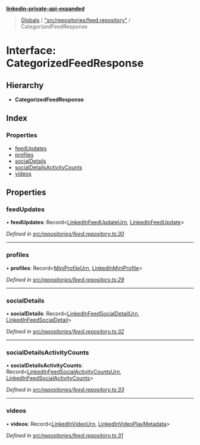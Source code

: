 **[linkedin-private-api-expanded](../README.md)**

> [Globals](../globals.md) / ["src/repositories/feed.repository"](../modules/_src_repositories_feed_repository_.md) / CategorizedFeedResponse

# Interface: CategorizedFeedResponse

## Hierarchy

* **CategorizedFeedResponse**

## Index

### Properties

* [feedUpdates](_src_repositories_feed_repository_.categorizedfeedresponse.md#feedupdates)
* [profiles](_src_repositories_feed_repository_.categorizedfeedresponse.md#profiles)
* [socialDetails](_src_repositories_feed_repository_.categorizedfeedresponse.md#socialdetails)
* [socialDetailsActivityCounts](_src_repositories_feed_repository_.categorizedfeedresponse.md#socialdetailsactivitycounts)
* [videos](_src_repositories_feed_repository_.categorizedfeedresponse.md#videos)

## Properties

### feedUpdates

•  **feedUpdates**: Record<[LinkedInFeedUpdateUrn](../modules/_src_entities_linkedin_feed_update_entity_.md#linkedinfeedupdateurn), [LinkedInFeedUpdate](_src_entities_linkedin_feed_update_entity_.linkedinfeedupdate.md)\>

*Defined in [src/repositories/feed.repository.ts:30](https://github.com/khanhtranngoccva/linkedin-private-api/blob/a197b9e/src/repositories/feed.repository.ts#L30)*

___

### profiles

•  **profiles**: Record<[MiniProfileUrn](../modules/_src_entities_linkedin_mini_profile_entity_.md#miniprofileurn), [LinkedInMiniProfile](_src_entities_linkedin_mini_profile_entity_.linkedinminiprofile.md)\>

*Defined in [src/repositories/feed.repository.ts:29](https://github.com/khanhtranngoccva/linkedin-private-api/blob/a197b9e/src/repositories/feed.repository.ts#L29)*

___

### socialDetails

•  **socialDetails**: Record<[LinkedInFeedSocialDetailUrn](../modules/_src_entities_linkedin_feed_social_detail_entity_.md#linkedinfeedsocialdetailurn), [LinkedInFeedSocialDetail](_src_entities_linkedin_feed_social_detail_entity_.linkedinfeedsocialdetail.md)\>

*Defined in [src/repositories/feed.repository.ts:32](https://github.com/khanhtranngoccva/linkedin-private-api/blob/a197b9e/src/repositories/feed.repository.ts#L32)*

___

### socialDetailsActivityCounts

•  **socialDetailsActivityCounts**: Record<[LinkedInFeedSocialActivityCountsUrn](../modules/_src_entities_linkedin_feed_social_activity_counts_entity_.md#linkedinfeedsocialactivitycountsurn), [LinkedInFeedSocialActivityCounts](_src_entities_linkedin_feed_social_activity_counts_entity_.linkedinfeedsocialactivitycounts.md)\>

*Defined in [src/repositories/feed.repository.ts:33](https://github.com/khanhtranngoccva/linkedin-private-api/blob/a197b9e/src/repositories/feed.repository.ts#L33)*

___

### videos

•  **videos**: Record<[LinkedInVideoUrn](../modules/_src_entities_linkedin_video_play_metadata_entity_.md#linkedinvideourn), [LinkedInVideoPlayMetadata](_src_entities_linkedin_video_play_metadata_entity_.linkedinvideoplaymetadata.md)\>

*Defined in [src/repositories/feed.repository.ts:31](https://github.com/khanhtranngoccva/linkedin-private-api/blob/a197b9e/src/repositories/feed.repository.ts#L31)*
